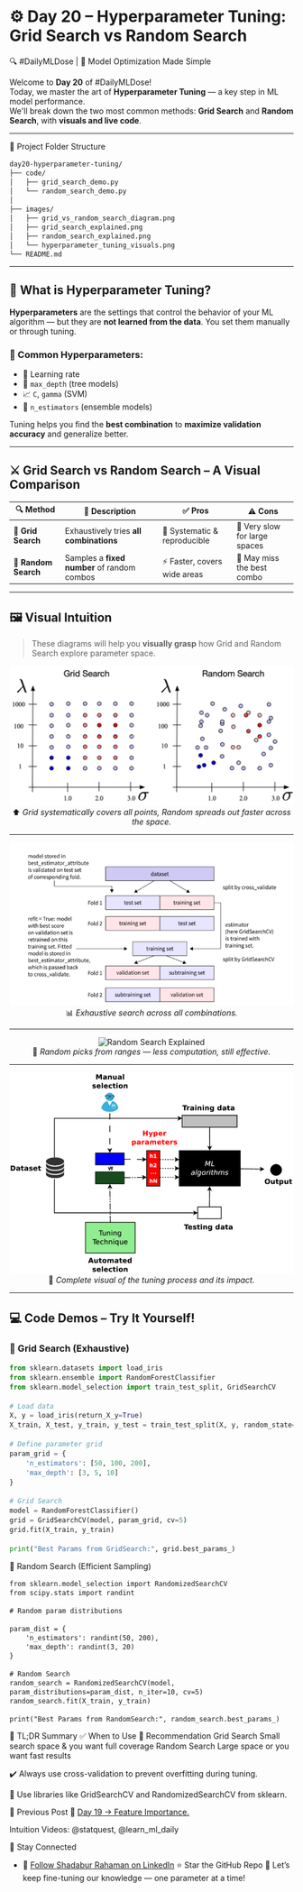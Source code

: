 # ⚙️ Day 20 – Hyperparameter Tuning: Grid Search vs Random Search  
🔍 #DailyMLDose | 🚀 Model Optimization Made Simple

Welcome to **Day 20** of #DailyMLDose!  
Today, we master the art of **Hyperparameter Tuning** — a key step in ML model performance.  
We'll break down the two most common methods: **Grid Search** and **Random Search**, with **visuals and live code**.

---
📂 Project Folder Structure
```
day20-hyperparameter-tuning/
├── code/
│   ├── grid_search_demo.py
│   └── random_search_demo.py
│
├── images/
│   ├── grid_vs_random_search_diagram.png
│   ├── grid_search_explained.png
│   ├── random_search_explained.png
│   └── hyperparameter_tuning_visuals.png
└── README.md
```
---

## 📌 What is Hyperparameter Tuning?

**Hyperparameters** are the settings that control the behavior of your ML algorithm — but they are **not learned from the data**. You set them manually or through tuning.

### 🎯 Common Hyperparameters:
- 🧠 Learning rate  
- 🌳 `max_depth` (tree models)  
- 📈 `C`, `gamma` (SVM)  
- 🏁 `n_estimators` (ensemble models)

Tuning helps you find the **best combination** to **maximize validation accuracy** and generalize better.

---

## ⚔️ Grid Search vs Random Search – A Visual Comparison

| 🔍 Method         | 📖 Description                                 | ✅ Pros                          | ⚠️ Cons                        |
|------------------|------------------------------------------------|----------------------------------|-------------------------------|
| **🧱 Grid Search**   | Exhaustively tries **all combinations**         | 🎯 Systematic & reproducible      | 🐌 Very slow for large spaces  |
| **🎲 Random Search** | Samples a **fixed number** of random combos   | ⚡ Faster, covers wide areas      | 🎯 May miss the best combo     |

---

## 🖼️ Visual Intuition

> These diagrams will help you **visually grasp** how Grid and Random Search explore parameter space.

<div align="center">

![Grid vs Random Diagram](images/grid_vs_random_search_diagram.png)  
⬆️ *Grid systematically covers all points, Random spreads out faster across the space.*

---

![Grid Search Explained](images/grid_search_explained.png)  
📊 *Exhaustive search across all combinations.*

---

![Random Search Explained](images/random_search_explained.png)  
🎯 *Random picks from ranges — less computation, still effective.*

---

![Tuning Overview](images/hyperparameter_tuning_visuals.png)  
🧠 *Complete visual of the tuning process and its impact.*

</div>

---

## 💻 Code Demos – Try It Yourself!

### 🧩 Grid Search (Exhaustive)

```python
from sklearn.datasets import load_iris
from sklearn.ensemble import RandomForestClassifier
from sklearn.model_selection import train_test_split, GridSearchCV

# Load data
X, y = load_iris(return_X_y=True)
X_train, X_test, y_train, y_test = train_test_split(X, y, random_state=42)

# Define parameter grid
param_grid = {
    'n_estimators': [50, 100, 200],
    'max_depth': [3, 5, 10]
}

# Grid Search
model = RandomForestClassifier()
grid = GridSearchCV(model, param_grid, cv=5)
grid.fit(X_train, y_train)

print("Best Params from GridSearch:", grid.best_params_)
```
🎲 Random Search (Efficient Sampling)

```
from sklearn.model_selection import RandomizedSearchCV
from scipy.stats import randint

# Random param distributions

param_dist = {
    'n_estimators': randint(50, 200),
    'max_depth': randint(3, 20)
}

# Random Search
random_search = RandomizedSearchCV(model, param_distributions=param_dist, n_iter=10, cv=5)
random_search.fit(X_train, y_train)

print("Best Params from RandomSearch:", random_search.best_params_)
```
🧠 TL;DR Summary
✅ When to Use	🚀 Recommendation
Grid Search	Small search space & you want full coverage
Random Search	Large space or you want fast results

✔️ Always use cross-validation to prevent overfitting during tuning.

🧪 Use libraries like GridSearchCV and RandomizedSearchCV from sklearn.


🔁 Previous Post
📌 [Day 19 → Feature Importance.](../day19-feature-importance)

Intuition Videos: @statquest, @learn_ml_daily

🙌 Stay Connected
- 🔗 [Follow Shadabur Rahaman on LinkedIn](https://www.linkedin.com/in/shadabur-rahaman-1b5703249)
⭐ Star the GitHub Repo
💬 Let’s keep fine-tuning our knowledge — one parameter at a time!

